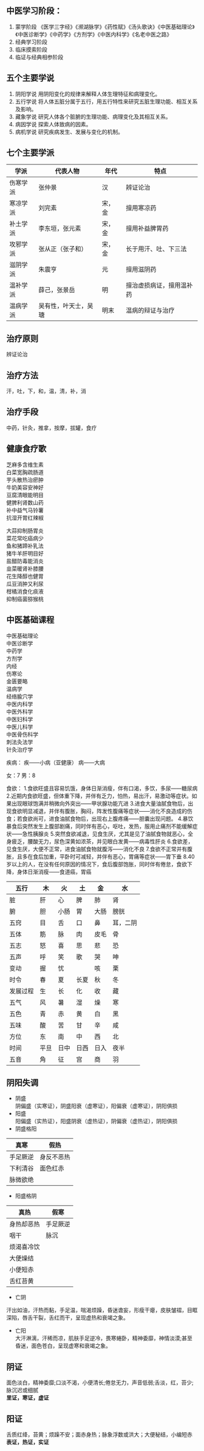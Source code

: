 ## 中医学习阶段：
1. 蒙学阶段
《医学三字经》《濒湖脉学》《药性赋》《汤头歌诀》《中医基础理论》《中医诊断学》《中药学》《方剂学》《中医内科学》《名老中医之路》
2. 经典学习阶段
3. 临床摸索阶段
4. 临证与经典相参阶段

## 五个主要学说
1. 阴阳学说
用阴阳变化的规律来解释人体生理特征和病理变化。
2. 五行学说
将人体五脏分属于五行，用五行特性来研究五脏生理功能、相互关系及影响。
3. 藏象学说
研究人体各个脏腑的生理功能、病理变化及其相互关系。
4. 病因学说
探索人体致病的因素。
5. 病机学说
研究疾病发生、发展与变化的机制。

## 七个主要学派

| 学派    | 代表人物           | 年代    | 特点                  |
|--------|-------------------|---------|----------------------|
| 伤寒学派 | 张仲景            | 汉      | 辨证论治               |
| 寒凉学派 | 刘完素            | 宋，金   | 擅用寒凉药             |
| 补土学派 | 李东垣，张元素      | 宋，金   | 擅用补益脾胃药          |
| 攻邪学派 | 张从正（张子和）    | 宋，金   | 长于用汗、吐、下三法     |
| 滋阴学派 | 朱震亨             | 元     | 擅用滋阴药              |
| 温补学派 | 薛己，张景岳        | 明     | 擅治虚损病证，擅用温补药   |
| 温病学派 | 吴有性，叶天士，吴瑭 | 明末    | 温病的辩证与治疗         |

## 治疗原则
辨证论治

## 治疗方法
汗，吐，下，和，温，清，补，消

## 治疗手段
中药，针灸，推拿，按摩，拔罐，食疗

## 健康食疗歌
芝麻多含维生素  
白菜宽胸疏肠道  
芋头散热治瘀肿  
牛奶美容安神好  
豆腐清眼能明目  
健脾利肾数山药  
补中益气马铃薯  
抗湿开胃红辣椒  

大蒜抑制肠胃炎  
菜花常吃癌病少  
鱼和猪蹄补乳法  
猪牛羊肝明目好  
盐醋防毒能消炎  
韭菜暖肾补膝腰  
花生降醇也健胃  
瓜豆消肿又利尿  
柑橘消食化痰液  
抑制癌菌猕猴桃

## 中医基础课程
中医基础理论  
中医诊断学  
中药学  
方剂学  
内经  
伤寒论  
金匮要略  
温病学  
经络腧穴学  
中医内科学  
中医外科学  
中医妇科学  
中医儿科学  
中医骨伤科学  
刺法灸法学  
针灸治疗学

疾病：
疾——小病（亚健康）
病——大病

女：7
男：8

食欲：
1.食欲旺盛且容易饥饿，身体日渐消瘦，伴有口渴，多饮，多尿——糖尿病
2.近期内食欲旺盛，但体重下降，并伴有乏力，怕热，易出汗，易激动等症状。如果出现眼球饱满并稍微向外突出——甲状腺功能亢进
3.进食大量油腻食物后，出现食欲明显减退，并伴有腹胀，胸闷，阵发性腹痛等症状——消化不良造成的伤食；若食欲尚可，进食油腻食物后，出现右上腹疼痛——胆囊出现问题。
4.暴饮暴食后突然发生上腹部剧痛，同时伴有恶心，呕吐，发热，服用止痛剂不能缓解症状——急性胰腺炎
5.突然食欲减退，见食生厌，尤其是见了油腻食物就恶心，全身疲乏，腰酸无力，尿色深黄如浓茶，并见眼白发黄——病毒性肝炎
6.食欲差，见食生厌，大便不正常，进食油腻食物就腹泻——消化不良
7.食欲不正常并有腹胀，且多在食后加重，平卧时可减轻，并伴有恶心，胃痛等症状——胃下垂
8.40岁以上的人，在没有任何原因的情况下，食后腹部饱胀，同时伴有倦怠，食欲下降，身体日渐消瘦——食道癌，胃癌  

| 五行 | 木 | 火 | 土 | 金 | 水 |
|----|---|---|---|---|---|
| 脏 | 肝 | 心 | 脾 | 肺 | 肾 |
| 腑 | 胆 | 小肠 | 胃 | 大肠 | 膀胱 |
| 五窍 | 目 | 舌 | 口 | 鼻 | 耳，二阴 |
| 五体 | 筋 | 脉 | 肉 | 皮毛 | 骨 |
| 五志 | 怒 | 喜 | 思 | 悲 | 恐 |
| 五声 | 呼 | 笑 | 歌 | 哭 | 呻 |
| 变动 | 握 | 忧 |  | 咳 | 栗 |
| 时令 | 春 | 夏 | 长夏 | 秋 | 冬 |
| 发展过程 | 生 | 长 | 化 | 收 | 藏 |
| 五气 | 风 | 暑 | 湿 | 燥 | 寒 |
| 五色 | 青 | 赤 | 黄 | 白 | 黑 |
| 五味 | 酸 | 苦 | 甘 | 辛 | 咸 |
| 方位 | 东 | 南 | 中 | 西 | 北 |
| 时间 | 平旦 | 日中 | 日西 | 日入 | 夜半 |
| 五音 | 角 | 征 | 宫 | 商 | 羽 |

## 阴阳失调
* 阴盛  
阴偏盛（实寒证），阴盛阳衰（虚寒证），阳偏衰（虚寒证），阴阳俱损  
* 阳盛  
阳偏盛（实热证），阳盛阴衰（虚热证），阴偏衰（虚热证），阴阳俱损  
* 阴盛格阳

| 真寒     | 假热       |
|----------|------------|
| 手足厥逆 | 身反不恶热 |
| 下利清谷 | 面色红赤   |
| 脉微欲绝 |            |

* 阳盛格阴

| 真热       | 假寒     |
|------------|----------|
| 身热却恶热 | 手足厥逆 |
| 咽干       | 脉沉     |
| 烦渴喜冷饮 |          |
| 大便燥结   |          |
| 小便短赤   |          |
| 舌红苔黄   |          |

* 亡阴

汗出如油，汗热而黏，手足温，喘渴烦躁，昏迷谵妄，形瘦干瘪，皮肤皱褶，目眶深陷，唇舌干裂，舌红而干，呈现虚热和衰竭之象。  

* 亡阳  
大汗淋漓，汗稀而凉，肌肤手足逆冷，畏寒蜷卧，精神委靡，神情淡漠;甚至昏迷，面色苍白，呈现虚寒和衰竭之象。

## 阴证
面色淡白，精神委靡;口淡不渴，小便清长;倦怠无力，声音低弱;舌淡，红，苔少;脉沉迟或细腻  
**里证，寒证，虚证**

## 阳证
舌质红绛，苔黄；烦躁不安；面赤身热；脉象浮数或洪大；大便秘结，小编短赤  
**表证，热证，实证**
